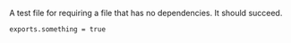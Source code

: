 A test file for requiring a file that has no dependencies. It should succeed.

    exports.something = true
